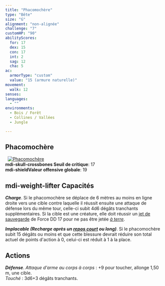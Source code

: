 ```yaml
---
title: "Phacomochère"
type: "Bête"
size: "G"
alignment: "non-alignée"
challenge: "7"
customHP: "90"
abilityScores:
  for: 17
  dex: 15
  con: 17
  int: 2
  sag: 12
  cha: 5
ac:
  armorType: "custom"
  value: "15 (armure naturelle)"
movement:
  walk: 12
senses:
languages:
  - ""
environments:
  - Bois / Forêt
  - Collines / Vallées
  - Jungle

---
```

## Phacomochère
&nbsp;
[![Phacomochère](https://www.douaratil.fr/illustrations/bete/phacomochere300.jpeg)](https://www.douaratil.fr/illustrations/bete/phacomochere.jpeg)    
**<v-icon>mdi-skull-crossbones</v-icon> Seuil de critique**: 17           
**<v-icon>mdi-shield</v-icon>Valeur offensive globale**: 19    
## <v-icon>mdi-weight-lifter</v-icon> Capacités
_**Charge**_. Si le phacomochère se déplace de 6 mètres au moins en ligne droite vers une cible contre laquelle il réussit ensuite une attaque de défense lors du même tour, celle-ci subit 4d6 dégâts tranchants supplémentaires. Si la cible est une créature, elle doit réussir un [jet de sauvegarde](/utiliser-les-caracteristiques/#jets-de-sauvegarde) de Force DD 17 pour ne pas être jetée [_à terre_](/gerer-la-sante-du-personnage/#a-terre).

_**Implacable (Recharge après un [_repos court_](/gerer-la-sante-du-personnage/#repos-court) ou long)**_. Si le phacomochère subit 15 dégâts ou moins et que cette blessure devrait réduire son total actuel de points d'action à 0, celui-ci est réduit à 1 à la place.

## Actions
_**Défense**_. _Attaque d'arme au corps à corps_ : +9 pour toucher, allonge 1,50 m, une cible.  
_Touché_ : 3d6+3 dégâts tranchants.
